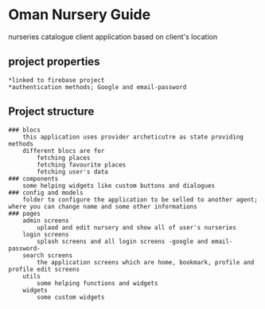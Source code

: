 # Oman Nursery Guide

nurseries catalogue client application based on client's location

## project properties
    *linked to firebase project
    *authentication methods; Google and email-password

## Project structure
    ### blocs
        this application uses provider archeticutre as state providing methods
        different blocs are for
            fetching places
            fetching favourite places
            fetching user's data
    ### components 
        some helping widgets like custom buttons and dialogues
    ### config and models
        folder to configure the application to be selled to another agent; where you can change name and some other informations
    ### pages
        admin screens
            uplaod and edit nursery and show all of user's nurseries
        login screens
            splash screens and all login screens -google and email-password-
        search screens
            the application screens which are home, bookmark, profile and profile edit screens
        utils
            some helping functions and widgets
        widgets
            some custom widgets
        


